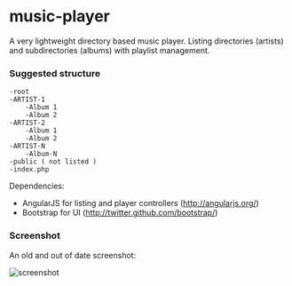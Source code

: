 music-player
============

A very lightweight directory based music player. Listing directories 
(artists) and subdirectories (albums) with playlist management.

### Suggested structure
    -root
    -ARTIST-1
        -Album 1
        -Album 2
    -ARTIST-2
        -Album 1
        -Album 2
    -ARTIST-N
        -Album-N
    -public ( not listed )
    -index.php

Dependencies:
* AngularJS for listing and player controllers (http://angularjs.org/)
* Bootstrap for UI (http://twitter.github.com/bootstrap/)

### Screenshot

An old and out of date screenshot:

![screenshot](preview.png)
